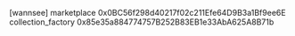 [wannsee]
marketplace
0x0BC56f298d40217f02c211Efe64D9B3a1Bf9ee6E
collection_factory
0x85e35a884774757B252B83EB1e33AbA625A8B71b
